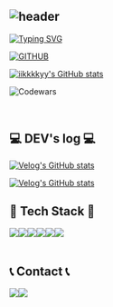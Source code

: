 <div align="left">
  
![header](https://capsule-render.vercel.app/api?type=waving&color=86E9DC&text=&animation=twinkling&height=80)
---
[![Typing SVG](https://readme-typing-svg.demolab.com?font=Alkatra&weight=500&size=45&duration=3500&pause=3&color=86E9DC&center=false&vCenter=false&multiline=true&repeat=true&width=1000&height=100&lines=Welcome+to+iikkkkyy's+GitHub!👋)](https://git.io/typing-svg)

[![GITHUB](https://hits.seeyoufarm.com/api/count/incr/badge.svg?url=https%3A%2F%2Fgithub.com%2Fkimkangtae&count_bg=%23F29494&title_bg=%232F2E2E&icon=github.svg&icon_color=%23FFFFFF&title=GITHUB&edge_flat=false)](https://github.com/iikkkkyy)

[![iikkkkyy's GitHub stats](https://github-readme-stats.vercel.app/api?username=iikkkkyy&include_all_commits=true&theme=nord&hide_border=true&count_private=true)](https://github.com/iikkkkyy/github-readme-stats)

![Codewars](https://github.r2v.ch/codewars?user=kimkangtae&stroke=white)


<br>

## 💻 DEV's log 💻

[![Velog's GitHub stats](https://velog-readme-stats.vercel.app/api/badge?name=iikkkkyy)](https://velog.io/@ttt9977) 

[![Velog's GitHub stats](https://velog-readme-stats.vercel.app/api?name=ttt9977)](https://github.com/eungyeole/velog-readme-stats)



  ## 🔨 Tech Stack 🔨
  <div style="display:flex; flex-direction:row;">
    <img src="https://img.shields.io/badge/Dart-0175C2?style=for-the-badge&logo=Dart&logoColor=white">
    <img src="https://img.shields.io/badge/Flutter-02569B?style=for-the-badge&logo=Flutter&logoColor=white">
    <img src="https://img.shields.io/badge/Java-FF7800?style=for-the-badge&logo=Java&logoColor=white">
    <br>
    <img src="https://img.shields.io/badge/Linux-FCC624?style=for-the-badge&logo=Linux&logoColor=white">
    <img src="https://img.shields.io/badge/Oracle-F80000?style=for-the-badge&logo=Oracle&logoColor=white">
    <img src="https://img.shields.io/badge/PostgreSQL-4169E1?style=for-the-badge&logo=PostgreSQL&logoColor=white">
  </div></br>
  </div>

  ## 📞 Contact 📞
  <div style="display:flex; flex-direction:row;">
      <a href="https://www.instagram.com/iikkkkyy/">
          <img src="https://img.shields.io/badge/Instagram-E4405F?style=for-the-badge&logo=Instagram&logoColor=white"> 
      </a>
      <a href="mailto:tt997768@gmail.com">
          <img src="https://img.shields.io/badge/Gmail-EA4335?style=for-the-badge&logo=Gmail&logoColor=white"> 
      </a>
  </div><br>



</div><br>
</div>


